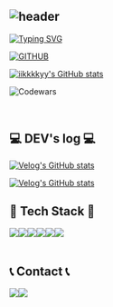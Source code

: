 <div align="left">
  
![header](https://capsule-render.vercel.app/api?type=waving&color=86E9DC&text=&animation=twinkling&height=80)
---
[![Typing SVG](https://readme-typing-svg.demolab.com?font=Alkatra&weight=500&size=45&duration=3500&pause=3&color=86E9DC&center=false&vCenter=false&multiline=true&repeat=true&width=1000&height=100&lines=Welcome+to+iikkkkyy's+GitHub!👋)](https://git.io/typing-svg)

[![GITHUB](https://hits.seeyoufarm.com/api/count/incr/badge.svg?url=https%3A%2F%2Fgithub.com%2Fkimkangtae&count_bg=%23F29494&title_bg=%232F2E2E&icon=github.svg&icon_color=%23FFFFFF&title=GITHUB&edge_flat=false)](https://github.com/iikkkkyy)

[![iikkkkyy's GitHub stats](https://github-readme-stats.vercel.app/api?username=iikkkkyy&include_all_commits=true&theme=nord&hide_border=true&count_private=true)](https://github.com/iikkkkyy/github-readme-stats)

![Codewars](https://github.r2v.ch/codewars?user=kimkangtae&stroke=white)


<br>

## 💻 DEV's log 💻

[![Velog's GitHub stats](https://velog-readme-stats.vercel.app/api/badge?name=iikkkkyy)](https://velog.io/@ttt9977) 

[![Velog's GitHub stats](https://velog-readme-stats.vercel.app/api?name=ttt9977)](https://github.com/eungyeole/velog-readme-stats)



  ## 🔨 Tech Stack 🔨
  <div style="display:flex; flex-direction:row;">
    <img src="https://img.shields.io/badge/Dart-0175C2?style=for-the-badge&logo=Dart&logoColor=white">
    <img src="https://img.shields.io/badge/Flutter-02569B?style=for-the-badge&logo=Flutter&logoColor=white">
    <img src="https://img.shields.io/badge/Java-FF7800?style=for-the-badge&logo=Java&logoColor=white">
    <br>
    <img src="https://img.shields.io/badge/Linux-FCC624?style=for-the-badge&logo=Linux&logoColor=white">
    <img src="https://img.shields.io/badge/Oracle-F80000?style=for-the-badge&logo=Oracle&logoColor=white">
    <img src="https://img.shields.io/badge/PostgreSQL-4169E1?style=for-the-badge&logo=PostgreSQL&logoColor=white">
  </div></br>
  </div>

  ## 📞 Contact 📞
  <div style="display:flex; flex-direction:row;">
      <a href="https://www.instagram.com/iikkkkyy/">
          <img src="https://img.shields.io/badge/Instagram-E4405F?style=for-the-badge&logo=Instagram&logoColor=white"> 
      </a>
      <a href="mailto:tt997768@gmail.com">
          <img src="https://img.shields.io/badge/Gmail-EA4335?style=for-the-badge&logo=Gmail&logoColor=white"> 
      </a>
  </div><br>



</div><br>
</div>


